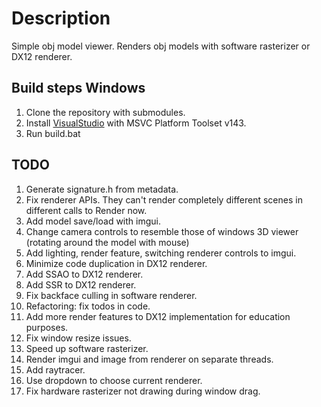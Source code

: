 # Description

Simple obj model viewer. Renders obj models with software rasterizer or DX12 renderer.

## Build steps Windows

1. Clone the repository with submodules.
1. Install [VisualStudio](https://visualstudio.microsoft.com/downloads/) with MSVC Platform Toolset v143.
1. Run build.bat

## TODO

1. Generate signature.h from metadata.
1. Fix renderer APIs. They can't render completely different scenes in different calls to Render now.
1. Add model save/load with imgui.
1. Change camera controls to resemble those of windows 3D viewer (rotating around the model with mouse)
1. Add lighting, render feature, switching renderer controls to imgui.
1. Minimize code duplication in DX12 renderer.
1. Add SSAO to DX12 renderer.
1. Add SSR to DX12 renderer.
1. Fix backface culling in software renderer.
1. Refactoring: fix todos in code.
1. Add more render features to DX12 implementation for education purposes.
1. Fix window resize issues.
1. Speed up software rasterizer.
1. Render imgui and image from renderer on separate threads.
1. Add raytracer.
1. Use dropdown to choose current renderer.
1. Fix hardware rasterizer not drawing during window drag.